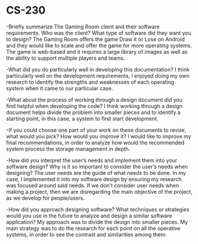 # CS-230

-Briefly summarize The Gaming Room client and their software requirements. Who was the client? What type of software did they want you to design?
The Gaming Room offers the game Draw it or Lose on Android and they would like to scale and offer the game for more operating systems. The game is web-based and it requires a large library of images as well as the ability to support multiple players and teams.

-What did you do particularly well in developing this documentation?
I think particularly well on the development requirements, I enjoyed doing my own research to identify the strengths and weaknesses of each operating system when it came to our particular case.
 
-What about the process of working through a design document did you find helpful when developing the code?
I think working through a design document helps divide the problem into smaller pieces and to identify a starting point, in this case, a system to first start development. 

-If you could choose one part of your work on these documents to revise, what would you pick? How would you improve it?
I would like to improve my final recommendations, in order to analyze how would the recommended system process the storage management in depth.

-How did you interpret the user’s needs and implement them into your software design? Why is it so important to consider the user’s needs when designing?
The user needs are the guide of what needs to be done. In my case, I implemented it into my software design by ensuring my research was focused around said needs. If we don't consider user needs when making a project, then we are disregarding the main objective of the project, as we develop for people/users.

-How did you approach designing software? What techniques or strategies would you use in the future to analyze and design a similar software application?
My approach was to divide the design into smaller pieces. My main strategy was to do the research for each point on all the operative systems, in order to see the contrast and similarities among them.
